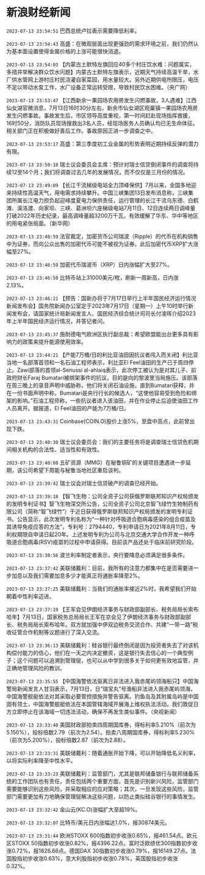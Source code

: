 # 新浪财经新闻
`2023-07-13 23:54:51` 巴西总统卢拉表示需要降低利率。

`2023-07-13 23:54:43` 高盛：在微观层面出现更强劲的需求环境之前，我们仍然认为基本面设置使得金属价格的上涨可能很快消退。

`2023-07-13 23:54:03` 【内蒙古土默特左旗回应40多个村庄饮水难：问题属实，多措并举解决群众饮水问题】内蒙古土默特左旗表示，近期天气持续高温干旱，水厂供水管网上游村庄村民浇灌自家菜园，用水量较大。另外近期供电所限压，电压不足以带动水泵工作，水厂设备正常运转受限，导致村民饮水困难。（央广网）

`2023-07-13 23:53:47` 【江西新余一果园场农用房发生闪燃事故，3人遇难】江西仙女湖官微消息，7月13日16时30分左右，新余市仙女湖区观巢镇一果园场农用房发生闪燃事故。事故发生后，市区领导高度重视，第一时间赶赴现场指挥救援，16时50分，消防队员现场搜救出3名人员，经现场医务人员确认均已无生命体征。相关部门正在积极做好善后工作。事故原因正进一步调查之中。

`2023-07-13 23:53:17` 高盛：第三季度初工业金属的形势表明近期持续反弹的潜力有限。

`2023-07-13 23:50:18` 瑞士议会委员会主席：预计对瑞士信贷倒闭事件的调查将持续12至14个月；我们将调查过去几年的发展情况，而不仅仅是三月份的情况。

`2023-07-13 23:49:09` 【长江干流梯级电站全力顶峰保供】7月以来，全国多地迎来持续性高温天气，用电需求持续攀升。中国三峡集团13日发布消息称，三峡集团所属长江电力担负起迎峰度夏电力保供责任，运行管理的长江干流乌东德、白鹤滩、溪洛渡、向家坝、三峡、葛洲坝六座梯级电站7月11日、12日连续两日调峰量打破2022年历史纪录，最高调峰量超3200万千瓦，有效缓解了华东、华中等地区的用电紧张局面。（新华网）

`2023-07-13 23:48:59` 法官裁定，加密货币公司瑞波（Ripple）的代币在机构销售中为证券，而向公众出售的加密代币可能不被视为证券。此后加密代币XRP扩大涨幅至27%。

`2023-07-13 23:46:59` 加密代币瑞波币（XRP）日内涨幅扩大至27%。

`2023-07-13 23:46:50` 比特币站上31000美元/枚，刷新一周新高，日内涨2.13%。

`2023-07-13 23:46:21` 【预告：国新办将于7月17日举行上半年国民经济运行情况新闻发布会】国务院新闻办公室定于2023年7月17日（星期一）上午10时举行新闻发布会，请国家统计局新闻发言人、国民经济综合统计司司长付凌晖介绍2023年上半年国民经济运行情况，并答记者问。

`2023-07-13 23:45:37` 施耐德电气欧洲区执行副总裁：希望欧盟能出台更多具有影响力的政策来提升能源使用效率。

`2023-07-13 23:44:21` 【产能7万桶/日的利比亚油田因抗议者闯入而关闭】利比亚当地一名部落首领和一名石油工程师表示，利比亚El Feel油田的生产已于周四停止。Zawi部落的首领al-Senussi al-ahlaiq表示，此次停工被认为是对其儿子、前政府财长Faraj Bumatari被绑架事件的抗议，目的是向的黎波里当局施压。该部落在周三晚上的录音声明中威胁称，他们将关闭石油设施，直到Bumatari获释，并在一份书面声明中称，Bumatari是央行行长的候选人，“这使他容易受到危险和绑架的影响。”石油工程师称，一些抗议者进入该油田，并在作业停止后迫使油田工作人员离开。据报道，El Feel油田的产能为7万桶/日。

`2023-07-13 23:43:31` Coinbase(COIN.O)股价上涨5%，至盘中高点，此前曾出现下跌。

`2023-07-13 23:40:30` 瑞士议会委员会：我们的主要任务将是调查瑞士信贷危机期间相关机构的合法性、适当性和有效性。

`2023-07-13 23:40:08` 五矿资源（MMG）在秘鲁铜矿的关键项目遭遇进一步延期，该公司希望下周能与秘鲁当地社区重启谈判。

`2023-07-13 23:39:42` 瑞士议会对瑞士信贷破产的调查已经开始。

`2023-07-13 23:39:18` 【智飞生物：公司全资子公司获俄罗斯联邦知识产权局颁发的发明专利证书】智飞生物深交所公告，公司全资子公司北京智飞绿竹生物制药有限公司（简称“智飞绿竹”）于近日获得俄罗斯联邦知识产权局颁发的发明专利证书。公告显示，此次发明专利名称为“一种针对呼吸道合胞病毒感染的组合疫苗及其诱导免疫应答的方法”，专利号：2794440，专利申请日为2021年8月11日，专利权期限自申请日起20年。上述发明专利为公司与北京交通大学合作开发一种呼吸道合胞病毒(RSV)疫苗的过程中申请获得。目前该产品还处于临床前研究阶段。

`2023-07-13 23:38:56` 波兰利率制定者表示，央行要降息必须满足很多条件。

`2023-07-13 23:37:42` 美联储戴利：目前，我所有的注意力都集中在是否需要进一步加息以及我们需要加息多少才能真正将通胀率降至2%。

`2023-07-13 23:37:25` 美联储戴利：当我们的通胀率接近2%时，我希望我们开始朝着中性利率迈进。

`2023-07-13 23:37:19` 【王军会见伊朗经济事务与财政部副部长、税务局局长索布哈年】7月13日，国家税务总局局长王军在京会见了伊朗经济事务与财政部副部长、税务局局长索布哈年。双方就加强中伊双边税务交流合作、共建“一带一路”税收征管合作机制等议题进行了深入交流。

`2023-07-13 23:36:13` 美联储戴利：硅谷银行最终倒闭是因为投资者失去了对该机构偿付能力的信心，他们在一天之内决定撤资，这是银行失去信心的一个典型例子；这个问题可以追溯到管理层，也可以从中学到很多关于如何更有效地监管，并正确地管理风险的教训。

`2023-07-13 23:35:55` 【中国海警依法驱离日非法进入我赤尾屿领海船只】中国海警局新闻发言人甘羽表示，7月13日，日“瑞宝丸”号渔船非法进入我赤尾屿领海，中国海警舰艇依法对其采取必要管控措施并警告驱离。钓鱼岛及其附属岛屿是中国固有领土，中国海警舰艇依法在本国管辖海域开展海上维权执法活动。我们敦促日方立即停止在该海域一切违法活动，确保不再发生类似事件。（央视新闻）

`2023-07-13 23:33:40` 美国财政部拍卖四周期国库券，得标利率5.210%（前次为5.150%），投标倍数2.79（前次为2.54）。拍卖八周期国库券，得标利率5.230%（前次为5.200%），投标倍数2.87（前次为2.88）。

`2023-07-13 23:33:31` 美联储戴利：随着通胀开始下降，可以开始降低名义利率，以将实际利率降至中性水平。

`2023-07-13 23:33:23` 美联储戴利：监管部门，尤其是联邦储备银行与联邦储备系统的工作团队也有责任，责任包括两个重要方面，首先是识别新兴风险，监管部门需要能够识别这些风险，并采取相应的应对策略；其次，一旦发现这些风险，监管部门需要更加有力地确保管理层解决这些问题，以防止类似硅谷银行的事情发生。

`2023-07-13 23:32:42` 金山云(KC.O)涨幅扩大至超19%。

`2023-07-13 23:32:07` 比特币/美元日内涨幅达1.0%，报30874美元。

`2023-07-13 23:31:44` 欧洲STOXX 600指数初步收涨0.65%，报461.54点。欧元区STOXX 50指数初步收涨0.82%，报4396.22点。富时泛欧绩优300指数初步收涨0.72%，报1826.66点。德国DAX 30指数初步收涨0.79%，报16149.27点。法国股指初步收涨0.63%，意大利股指初步收涨0.78%，英国股指初步收涨0.32%。

